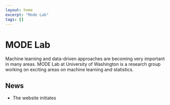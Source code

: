 ```yaml
---
layout: home
excerpt: "Mode Lab"
tags: []
---
```


# MODE Lab

Machine learning and data-driven approaches are becoming very important in many areas.
MODE Lab at University of Washington is a research group working on exciting areas on
 machine learning and statistics.

## News
- The website initiates